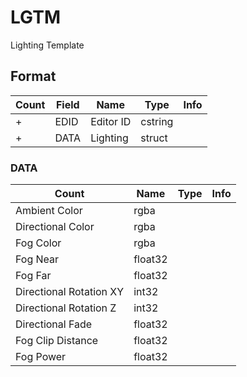 LGTM
====

Lighting Template

## Format

Count | Field | Name | Type | Info
------|-------|------|------|-----
+ | EDID | Editor ID | cstring |
+ | DATA | Lighting | struct |

### DATA

Count | Name | Type | Info
------|------|------|-----
 | Ambient Color | rgba |
 | Directional Color | rgba |
 | Fog Color | rgba |
 | Fog Near | float32 |
 | Fog Far | float32 |
 | Directional Rotation XY | int32 |
 | Directional Rotation Z | int32 |
 | Directional Fade | float32 |
 | Fog Clip Distance | float32 |
 | Fog Power | float32 |
